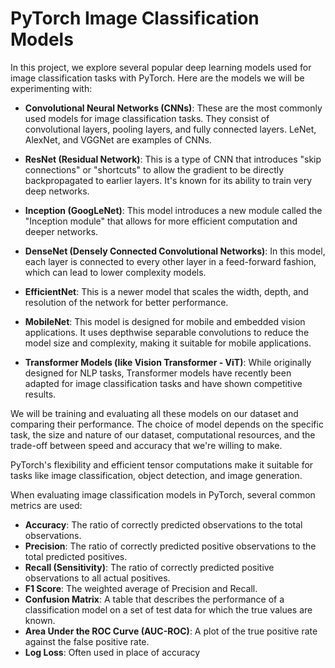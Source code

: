 # PyTorch Image Classification Models

In this project, we explore several popular deep learning models used for image classification tasks with PyTorch. Here are the models we will be experimenting with:

- **Convolutional Neural Networks (CNNs)**: These are the most commonly used models for image classification tasks. They consist of convolutional layers, pooling layers, and fully connected layers. LeNet, AlexNet, and VGGNet are examples of CNNs.

- **ResNet (Residual Network)**: This is a type of CNN that introduces "skip connections" or "shortcuts" to allow the gradient to be directly backpropagated to earlier layers. It's known for its ability to train very deep networks.

- **Inception (GoogLeNet)**: This model introduces a new module called the "Inception module" that allows for more efficient computation and deeper networks.

- **DenseNet (Densely Connected Convolutional Networks)**: In this model, each layer is connected to every other layer in a feed-forward fashion, which can lead to lower complexity models.

- **EfficientNet**: This is a newer model that scales the width, depth, and resolution of the network for better performance.

- **MobileNet**: This model is designed for mobile and embedded vision applications. It uses depthwise separable convolutions to reduce the model size and complexity, making it suitable for mobile applications.

- **Transformer Models (like Vision Transformer - ViT)**: While originally designed for NLP tasks, Transformer models have recently been adapted for image classification tasks and have shown competitive results.

We will be training and evaluating all these models on our dataset and comparing their performance. The choice of model depends on the specific task, the size and nature of our dataset, computational resources, and the trade-off between speed and accuracy that we're willing to make.


PyTorch's flexibility and efficient tensor computations make it suitable for tasks like image classification, object detection, and image generation. 

When evaluating image classification models in PyTorch, several common metrics are used:

- **Accuracy**: The ratio of correctly predicted observations to the total observations.
- **Precision**: The ratio of correctly predicted positive observations to the total predicted positives.
- **Recall (Sensitivity)**: The ratio of correctly predicted positive observations to all actual positives.
- **F1 Score**: The weighted average of Precision and Recall.
- **Confusion Matrix**: A table that describes the performance of a classification model on a set of test data for which the true values are known.
- **Area Under the ROC Curve (AUC-ROC)**: A plot of the true positive rate against the false positive rate.
- **Log Loss**: Often used in place of accuracy